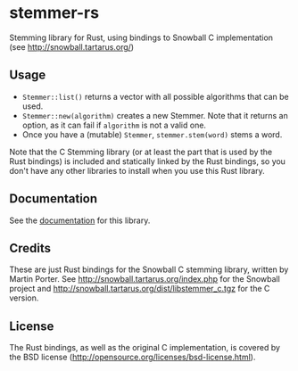 # stemmer-rs

Stemming library for Rust, using bindings to Snowball C implementation (see http://snowball.tartarus.org/)

## Usage

* `Stemmer::list()` returns a vector with all possible algorithms that
can be used.
* `Stemmer::new(algorithm)` creates a new Stemmer. Note that it
returns an option, as it can fail if `algorithm` is not a valid one.
* Once you have a (mutable) `Stemmer`, `stemmer.stem(word)` stems a
  word. 

Note that the C Stemming library (or at least the part that is used by
the Rust bindings) is included and statically linked by the Rust
bindings, so you don't have any other libraries to install when you
use this Rust library.

## Documentation

See the
[documentation](http://lise-henry.github.io/rust/stemmer/index.html)
for this library.

## Credits

These are just Rust bindings for the Snowball C stemming library,
written by Martin Porter. See http://snowball.tartarus.org/index.php
for the Snowball project and
http://snowball.tartarus.org/dist/libstemmer_c.tgz for the C version.

## License

The Rust bindings, as well as the original C implementation, is
covered by the BSD license
(http://opensource.org/licenses/bsd-license.html). 
